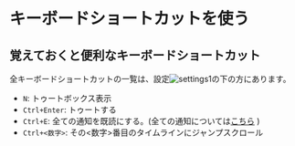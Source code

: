 # キーボードショートカットを使う

## 覚えておくと便利なキーボードショートカット
全キーボードショートカットの一覧は、設定![settings1](https://dl.thedesk.top/media/settings1.PNG)の下の方にあります。
* `N`: トゥートボックス表示
* `Ctrl+Enter`: トゥートする
* `Ctrl+E`: 全ての通知を既読にする。(全ての通知については[こちら](https://docs.thedesk.top/settings/timeline/notif) )
* `Ctrl+<数字>`: その<数字>番目のタイムラインにジャンプスクロール
